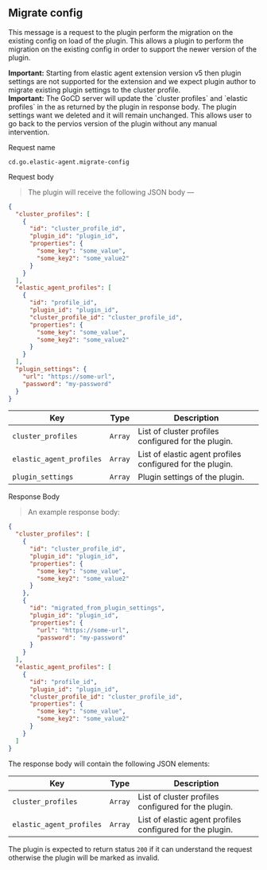 ## Migrate config

This message is a request to the plugin perform the migration on the existing config on load of the plugin. This allows 
a plugin to perform the migration on the existing config in order to support the newer version of the plugin. 

<aside class="warning">
  <strong>Important:</strong> Starting from elastic agent extension version v5 then plugin settings are not supported for
   the extension and we expect plugin author to migrate existing plugin settings to the cluster profile. 
</aside>

<aside class="notice">
  <strong>Important:</strong> The GoCD server will update the `cluster profiles` and `elastic profiles` in the as returned
   by the plugin in response body. The plugin settings want we deleted and it will remain unchanged. This allows user to 
   go back to the pervios version of the plugin without any manual intervention.  
</aside>

<p class='request-name-heading'>Request name</p>

`cd.go.elastic-agent.migrate-config`

<p class='request-body-heading'>Request body</p>

> The plugin will receive the following JSON body —

```json
{
  "cluster_profiles": [
    {
      "id": "cluster_profile_id",
      "plugin_id": "plugin_id",
      "properties": {
        "some_key": "some_value",
        "some_key2": "some_value2"
      }
    }
  ],
  "elastic_agent_profiles": [
    {
      "id": "profile_id",
      "plugin_id": "plugin_id",
      "cluster_profile_id": "cluster_profile_id",
      "properties": {
        "some_key": "some_value",
        "some_key2": "some_value2"
      }
    }
  ],
  "plugin_settings": {
    "url": "https://some-url",
    "password": "my-password"
  }
}
```

<p class='attributes-table-follows'></p>

| Key                         | Type      | Description                                               |
| --------------------------- | --------- | --------------------------------------------------------- |
| `cluster_profiles`          | `Array`   | List of cluster profiles configured for the plugin.       |
| `elastic_agent_profiles`    | `Array`   | List of elastic agent profiles configured for the plugin. |
| `plugin_settings`           | `Array`   | Plugin settings of the plugin.                            |

<p class='response-code-heading'>Response Body</p>

> An example response body:

```json
{
  "cluster_profiles": [
    {
      "id": "cluster_profile_id",
      "plugin_id": "plugin_id",
      "properties": {
        "some_key": "some_value",
        "some_key2": "some_value2"
      }
    },
    {
      "id": "migrated_from_plugin_settings",
      "plugin_id": "plugin_id",
      "properties": {
        "url": "https://some-url",
        "password": "my-password"
      }
    }
  ],
  "elastic_agent_profiles": [
    {
      "id": "profile_id",
      "plugin_id": "plugin_id",
      "cluster_profile_id": "cluster_profile_id",
      "properties": {
        "some_key": "some_value",
        "some_key2": "some_value2"
      }
    }
  ]
}
```

The response body will contain the following JSON elements:

<p class='attributes-table-follows'></p>

| Key                       | Type      | Description                                               |
| ------------------------- | --------- | --------------------------------------------------------  |
| `cluster_profiles`        | `Array`   | List of cluster profiles configured for the plugin.       |
| `elastic_agent_profiles`  | `Array`   | List of elastic agent profiles configured for the plugin. |

The plugin is expected to return status `200` if it can understand the request otherwise the plugin will be marked as 
invalid.

